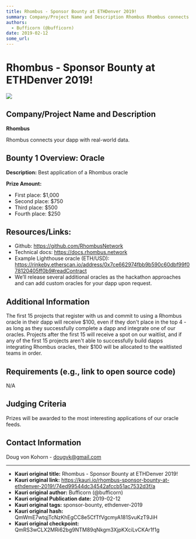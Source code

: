 ```yaml
---
title: Rhombus - Sponsor Bounty at ETHDenver 2019!
summary: Company/Project Name and Description Rhombus Rhombus connects your dapp with real-world data. Bounty 1 Overview- Oracle Description- Best application of a Rhombus oracle Prize Amount- - First place- $1,000 - Second place- $750 - Third place- $500 - Fourth place- $250 Resources/Links- Github- https-//github.com/RhombusNetwork Technical docs- https-//docs.rhombus.network Example Lighthouse oracle (ETH/USD)- https-//rinkeby.etherscan.io/address/0x7ce662974fbb9b590c60dbf99f078120405ff0b9-readContrac
authors:
  - Bufficorn (@bufficorn)
date: 2019-02-12
some_url: 
---
```


# Rhombus - Sponsor Bounty at ETHDenver 2019!

![](https://ipfs.infura.io/ipfs/Qmcbj52UW1bhcUbm35MGjs7n5t38VJzov5MTqXF8YdmtMh)


## Company/Project Name and Description

**Rhombus**

Rhombus connects your dapp with real-world data.

## Bounty 1 Overview: Oracle 

**Description:** Best application of a Rhombus oracle

**Prize Amount:** 
- First place: $1,000
- Second place: $750
- Third place: $500
- Fourth place: $250

## Resources/Links:

- Github: https://github.com/RhombusNetwork
- Technical docs: https://docs.rhombus.network
- Example Lighthouse oracle (ETH/USD): https://rinkeby.etherscan.io/address/0x7ce662974fbb9b590c60dbf99f078120405ff0b9#readContract
- We’ll release several additional oracles as the hackathon approaches and can add custom oracles for your dapp upon request.

## Additional Information
The first 15 projects that register with us and commit to using a Rhombus oracle in their dapp will receive $100, even if they don't place in the top 4 - as long as they successfully complete a dapp and integrate one of our oracles. Projects after the first 15 will receive a spot on our waitlist, and if any of the first 15 projects aren't able to successfully build dapps integrating Rhombus oracles, their $100 will be allocated to the waitlisted teams in order.

## Requirements (e.g., link to open source code)
N/A

## Judging Criteria

Prizes will be awarded to the most interesting applications of our oracle feeds.

## Contact Information

Doug von Kohorn - dougvk@gmail.com





---

- **Kauri original title:** Rhombus - Sponsor Bounty at ETHDenver 2019!
- **Kauri original link:** https://kauri.io/rhombus-sponsor-bounty-at-ethdenver-2019!/74ed99544dc34542afccb51ac7532d3f/a
- **Kauri original author:** Bufficorn (@bufficorn)
- **Kauri original Publication date:** 2019-02-12
- **Kauri original tags:** sponsor-bounty, ethdenver-2019
- **Kauri original hash:** QmWmE7wtqjTcNzKhEgCC8e5CfTfVgcmyA181SvuKzT9JiH
- **Kauri original checkpoint:** QmRS3wCLX2MRi62bg9NTM89qNkgm3XjpKXciLvCKAr1f1g



